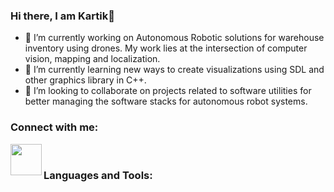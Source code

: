 ### Hi there, I am Kartik👋

- 🔭 I’m currently working on Autonomous Robotic solutions for warehouse inventory using drones. My work lies at the intersection of computer vision, mapping and localization.
- 🌱 I’m currently learning new ways to create visualizations using SDL and other graphics library in C++.
- 👯 I’m looking to collaborate on projects related to software utilities for better managing the software stacks for autonomous robot systems.

### Connect with me:
[<img align="left" width="50px" src="https://banner2.cleanpng.com/20171202/f59/linkedin-download-png-5a22d420d16602.1978549215122319688577.jpg">][linkedin]

<br />

### Languages and Tools:


<br />
<br />

[website]:https://karry3775.github.io/real_life.html
[linkedin]:https://www.linkedin.com/in/kartik-prakash123/


